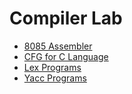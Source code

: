Compiler Lab
==

+ [8085 Assembler](http://github.com/bogas04/asm8085)
+ [CFG for C Language](CFGC.md)
+ [Lex Programs](lex)
+ [Yacc Programs](yacc)
